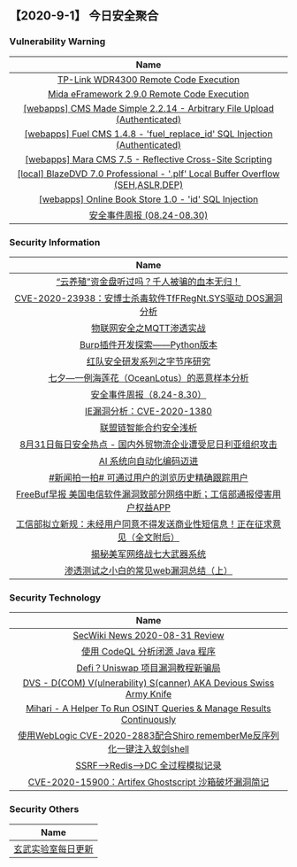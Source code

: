 
 ##   【2020-9-1】 今日安全聚合


###  						       							Vulnerability Warning

|                             Name                             |
| :----------------------------------------------------------: |
|[TP-Link WDR4300 Remote Code Execution](https://cxsecurity.com/issue/WLB-2020080156)|
|[Mida eFramework 2.9.0 Remote Code Execution](https://cxsecurity.com/issue/WLB-2020080155)|
|[[webapps] CMS Made Simple 2.2.14 - Arbitrary File Upload (Authenticated)](https://www.exploit-db.com/exploits/48779)|
|[[webapps] Fuel CMS 1.4.8 - 'fuel_replace_id' SQL Injection (Authenticated)](https://www.exploit-db.com/exploits/48778)|
|[[webapps] Mara CMS  7.5 - Reflective Cross-Site Scripting](https://www.exploit-db.com/exploits/48777)|
|[[local] BlazeDVD 7.0 Professional - '.plf' Local Buffer Overflow (SEH,ASLR,DEP)](https://www.exploit-db.com/exploits/48776)|
|[[webapps] Online Book Store 1.0 - 'id' SQL Injection](https://www.exploit-db.com/exploits/48775)|
|[安全事件周报 (08.24-08.30)](https://cert.360.cn/warning/detail?id=2210f53a18a558540e2a403459371b89)|

### 						        							Security Information
|                             Name                                    |
| :----------------------------------------------------------: |
|[“云养殖”资金盘听过吗？千人被骗的血本无归！](https://www.anquanke.com/post/id/215920)|
|[CVE-2020-23938：安博士杀毒软件TfFRegNt.SYS驱动 DOS漏洞分析](https://www.anquanke.com/post/id/215927)|
|[物联网安全之MQTT渗透实战](https://www.anquanke.com/post/id/216074)|
|[Burp插件开发探索——Python版本](https://www.anquanke.com/post/id/215351)|
|[红队安全研发系列之字节序研究](https://www.anquanke.com/post/id/215823)|
|[七夕—一例海莲花（OceanLotus）的恶意样本分析](https://www.anquanke.com/post/id/215169)|
|[安全事件周报（8.24-8.30）](https://www.anquanke.com/post/id/216043)|
|[IE漏洞分析：CVE-2020-1380](https://www.anquanke.com/post/id/215516)|
|[联盟链智能合约安全浅析](https://www.anquanke.com/post/id/215754)|
|[8月31日每日安全热点 - 国内外贸物流企业遭受尼日利亚组织攻击](https://www.anquanke.com/post/id/215962)|
|[AI 系统向自动化编码迈进](https://linux.cn/article-12569-1.html?utm_source=rss&utm_medium=rss)|
|[#新闻拍一拍# 可通过用户的浏览历史精确跟踪用户](https://linux.cn/article-12568-1.html?utm_source=rss&utm_medium=rss)|
|[FreeBuf早报  美国电信软件漏洞致部分网络中断；工信部通报侵害用户权益APP](https://www.freebuf.com/news/248373.html)|
|[工信部拟立新规：未经用户同意不得发送商业性短信息！正在征求意见（全文附后）](https://www.freebuf.com/news/248341.html)|
|[揭秘美军网络战七大武器系统](https://www.freebuf.com/articles/network/248336.html)|
|[渗透测试之小白的常见web漏洞总结（上）](https://www.freebuf.com/articles/web/248335.html)|

### 						        							Security  Technology
|                             Name                                    |
| :----------------------------------------------------------: |
|[SecWiki News 2020-08-31 Review](http://www.sec-wiki.com/?2020-08-31)|
|[使用 CodeQL 分析闭源 Java 程序](https://paper.seebug.org/1324/)|
|[Defi？Uniswap 项目漏洞教程新骗局](https://paper.seebug.org/1323/)|
|[DVS - D(COM) V(ulnerability) S(canner) AKA Devious Swiss Army Knife](http://www.kitploit.com/2020/08/dvs-dcom-vulnerability-scanner-aka.html)|
|[Mihari - A Helper To Run OSINT Queries & Manage Results Continuously](http://www.kitploit.com/2020/08/mihari-helper-to-run-osint-queries.html)|
|[使用WebLogic CVE-2020-2883配合Shiro rememberMe反序列化一键注入蚁剑shell](http://xz.aliyun.com/t/8202)|
|[SSRF-->Redis-->DC 全过程模拟记录](http://xz.aliyun.com/t/8193)|
|[CVE-2020-15900：Artifex Ghostscript 沙箱破坏漏洞简记](http://xz.aliyun.com/t/8197)|

### 						        							Security  Others
|                             Name                                    |
| :----------------------------------------------------------: |
|[玄武实验室每日更新](https://weibo.com/p/1006065582522936/wenzhang?from=page_100606_profile&wvr=6&mod=wenzhangmore)|

